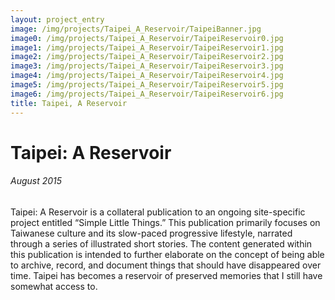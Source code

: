 ```yaml
---
layout: project_entry
image: /img/projects/Taipei_A_Reservoir/TaipeiBanner.jpg
image0: /img/projects/Taipei_A_Reservoir/TaipeiReservoir0.jpg
image1: /img/projects/Taipei_A_Reservoir/TaipeiReservoir1.jpg
image2: /img/projects/Taipei_A_Reservoir/TaipeiReservoir2.jpg
image3: /img/projects/Taipei_A_Reservoir/TaipeiReservoir3.jpg
image4: /img/projects/Taipei_A_Reservoir/TaipeiReservoir4.jpg
image5: /img/projects/Taipei_A_Reservoir/TaipeiReservoir5.jpg
image6: /img/projects/Taipei_A_Reservoir/TaipeiReservoir6.jpg
title: Taipei, A Reservoir
---
```


# Taipei: A Reservoir                     

###### August 2015

Taipei: A Reservoir is a collateral publication to an ongoing site-specific project entitled “Simple Little Things.” This publication primarily focuses on Taiwanese culture and its slow-paced progressive lifestyle, narrated through a series of illustrated short stories. The content generated within this publication is intended to further elaborate on the concept of being able to archive, record, and document things that should have disappeared over time. Taipei has becomes a reservoir of preserved memories that I still have somewhat access to.

